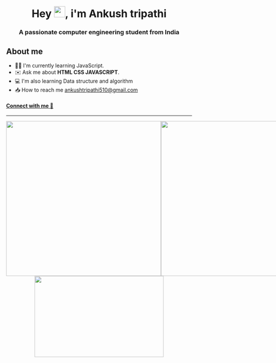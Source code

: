<h1 align="center">Hey  <img width="30" height="30" src="https://camo.githubusercontent.com/e8e7b06ecf583bc040eb60e44eb5b8e0ecc5421320a92929ce21522dbc34c891/68747470733a2f2f6d656469612e67697068792e636f6d2f6d656469612f6876524a434c467a6361737252346961377a2f67697068792e676966">,
i'm Ankush tripathi</h1>
<h3 align="center">A passionate computer engineering student from India </h3>

<h2> About me</h2>

* 🧑‍💻 I'm currently learning JavaScript.
* ✉️ Ask me about **HTML CSS JAVASCRIPT**.
* 💻 I'm also learning Data structure and algorithm 
* 📥 How to reach me ankushtripathi510@gmail.com

[<h4 align="left"> Connect with me 💬</h4>](https://linktr.ee/ankushtripathii)
<hr>
<div style="display: flex; flex-direction: row;">
 <img class="img" width="420"  src="https://github-readme-stats.vercel.app/api?username=ankushtripathii&show_icons=true&theme=tokyonight" />
 <img class="img" width="420"  src="https://streak-stats.demolab.com/?user=ankushtripathii&theme=tokyonight" />
</div>
<div align="center">
 <img class="img" width="350" height="220"  src="https://github-readme-stats.vercel.app/api/top-langs/?username=ankushtripathii&theme=tokyonight" />
</div>
 

<!---
ankushtripathii/ankushtripathii is a ✨ special ✨ repository because its `README.md` (this file) appears on your GitHub profile.
You can click the Preview link to take a look at your changes.

--->
